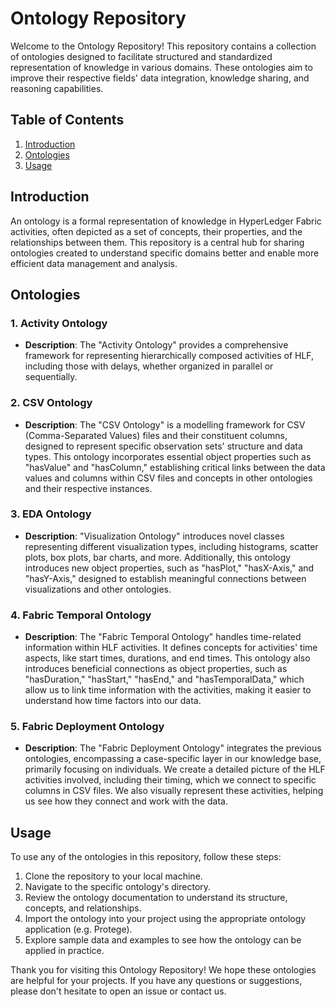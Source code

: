 # Ontology Repository

Welcome to the Ontology Repository! This repository contains a collection of ontologies designed to facilitate structured and standardized representation of knowledge in various domains. These ontologies aim to improve their respective fields' data integration, knowledge sharing, and reasoning capabilities.

## Table of Contents

1. [Introduction](#introduction)
2. [Ontologies](#ontologies)
3. [Usage](#usage)

## Introduction

An ontology is a formal representation of knowledge in HyperLedger Fabric activities, often depicted as a set of concepts, their properties, and the relationships between them. This repository is a central hub for sharing ontologies created to understand specific domains better and enable more efficient data management and analysis.

## Ontologies

### 1. Activity Ontology

- **Description**: The "Activity Ontology" provides a comprehensive framework for representing hierarchically composed activities of HLF, including those with delays, whether organized in parallel or sequentially.

### 2. CSV Ontology

- **Description**: The "CSV Ontology" is a modelling framework for CSV (Comma-Separated Values) files and their constituent columns, designed to represent specific observation sets' structure and data types. This ontology incorporates essential object properties such as "hasValue" and "hasColumn," establishing critical links between the data values and columns within CSV files and concepts in other ontologies and their respective instances.

### 3. EDA Ontology

- **Description**: "Visualization Ontology" introduces novel classes representing different visualization types, including histograms, scatter plots, box plots, bar charts, and more. Additionally, this ontology introduces new object properties, such as "hasPlot," "hasX-Axis," and "hasY-Axis," designed to establish meaningful connections between visualizations and other ontologies.

### 4. Fabric Temporal Ontology

- **Description**: The "Fabric Temporal Ontology" handles time-related information within HLF activities. It defines concepts for activities' time aspects, like start times, durations, and end times. This ontology also introduces beneficial connections as object properties, such as "hasDuration," "hasStart," "hasEnd," and "hasTemporalData," which allow us to link time information with the activities, making it easier to understand how time factors into our data.

### 5. Fabric Deployment Ontology

- **Description**: The "Fabric Deployment Ontology" integrates the previous ontologies, encompassing a case-specific layer in our knowledge base, primarily focusing on individuals. We create a detailed picture of the HLF activities involved, including their timing, which we connect to specific columns in CSV files. We also visually represent these activities, helping us see how they connect and work with the data. 


## Usage

To use any of the ontologies in this repository, follow these steps:

1. Clone the repository to your local machine.
2. Navigate to the specific ontology's directory.
3. Review the ontology documentation to understand its structure, concepts, and relationships.
4. Import the ontology into your project using the appropriate ontology application (e.g. Protege).
5. Explore sample data and examples to see how the ontology can be applied in practice.




Thank you for visiting this Ontology Repository! We hope these ontologies are helpful for your projects. If you have any questions or suggestions, please don't hesitate to open an issue or contact us.
